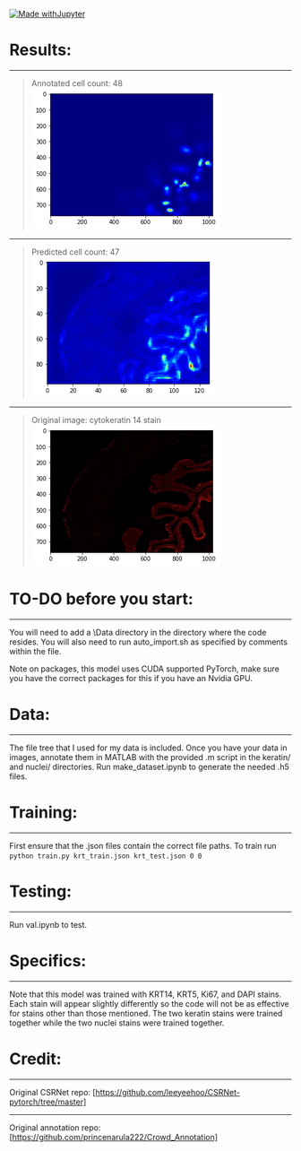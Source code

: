 [![Made withJupyter](https://img.shields.io/badge/Made%20with-Jupyter-orange?style=for-the-badge&logo=Jupyter)](https://jupyter.org/try)

# Results:
___
>Annotated cell count: 48![original heatmap](https://github.com/jeffock/ihc_cellcount/blob/temp/README%20Screenshots/originalh5.png)
___
>Predicted cell count: 47![model heatmap](https://github.com/jeffock/ihc_cellcount/blob/temp/README%20Screenshots/predictedh5.png)
___
>Original image: cytokeratin 14 stain![original image](https://github.com/jeffock/ihc_cellcount/blob/temp/README%20Screenshots/originaljpg.png)

# TO-DO before you start:
___
You will need to add a \Data directory in the directory where the code resides.
You will also need to run auto_import.sh as specified by comments within the file.

Note on packages, this model uses CUDA supported PyTorch, make sure you have the correct packages for this if you have an Nvidia GPU. 

# Data:
___
The file tree that I used for my data is included.
Once you have your data in images, annotate them in MATLAB with the provided .m script in the keratin/ and nuclei/ directories.
Run make_dataset.ipynb to generate the needed .h5 files. 

# Training:
___
First ensure that the .json files contain the correct file paths.
To train run `python train.py krt_train.json krt_test.json 0 0`

# Testing:
___
Run val.ipynb to test.

# Specifics:
___
Note that this model was trained with KRT14, KRT5, Ki67, and DAPI stains. Each stain will appear slightly differently so the code will not be as effective for stains other than those mentioned. The two keratin stains were trained together while the two nuclei stains were trained together. 

# Credit:
___
Original CSRNet repo: [https://github.com/leeyeehoo/CSRNet-pytorch/tree/master] 
___
Original annotation repo: [https://github.com/princenarula222/Crowd_Annotation]


